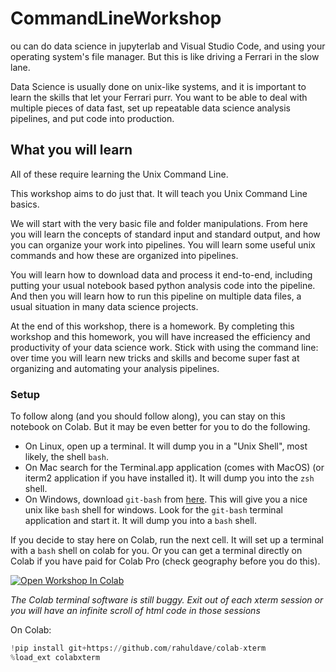 # CommandLineWorkshop

ou can do data science in jupyterlab and Visual Studio Code, and using your operating system's file manager. But this is like driving a Ferrari in the slow lane.

Data Science is usually done on unix-like systems, and it is important to learn the skills that let your Ferrari purr. You want to be able to deal with multiple pieces of data fast, set up repeatable data science analysis pipelines, and put code into production.

## What you will learn

All of these require learning the Unix Command Line.

This workshop aims to do just that. It will teach you Unix Command Line basics. 

We will start with the very basic file and folder manipulations. From here you will learn the concepts of standard input and standard output, and how you can organize your work into pipelines. You will learn some useful unix commands and how these are organized into pipelines.

You will learn how to download data and process it end-to-end, including putting your usual notebook based python analysis code into the pipeline. And then you will learn how to run this pipeline on multiple data files, a usual situation in many data science projects.

At the end of this workshop, there is a homework. By completing this workshop and this homework, you will have increased the efficiency and productivity of your data science work. Stick with using the command line: over time you will learn new tricks and skills and become super fast at organizing and automating your analysis pipelines.

### Setup

To follow along (and you should follow along), you can stay on this notebook on Colab. But it may be even better for you to do the following.

- On Linux, open up a terminal. It will dump you in a "Unix Shell", most likely, the shell `bash`.
- On Mac search for the Terminal.app application (comes with MacOS) (or iterm2 application if you have installed it). It will dump you into the `zsh` shell.
- On Windows, download `git-bash` from [here](https://gitforwindows.org). This will give you a nice unix like `bash` shell for windows. Look for the `git-bash` terminal application and start it. It will dump you into a `bash` shell.

If you decide to stay here on Colab, run the next cell. It will set up a terminal with a `bash` shell on colab for you. Or you can get a terminal directly on Colab if you have paid for Colab Pro (check geography before you do this).

[![Open Workshop In Colab](https://colab.research.google.com/assets/colab-badge.svg)](https://github.com/univai-courses-ghf/CommandLineWorkshop/blob/main/LearningTheCommandLine.ipynb)

*The Colab terminal software is still buggy. Exit out of each xterm session or you will have an infinite scroll of html code in those sessions*

On Colab:

```python
!pip install git+https://github.com/rahuldave/colab-xterm
%load_ext colabxterm
```